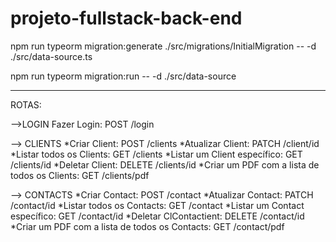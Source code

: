 # projeto-fullstack-back-end

npm run typeorm migration:generate ./src/migrations/InitialMigration -- -d ./src/data-source.ts

npm run typeorm migration:run -- -d ./src/data-source

---

ROTAS:

-->LOGIN
Fazer Login: POST /login

--> CLIENTS
*Criar Client: POST /clients
*Atualizar Client: PATCH /client/id
*Listar todos os Clients: GET /clients
*Listar um Client específico: GET /clients/id
*Deletar Client: DELETE /clients/id
*Criar um PDF com a lista de todos os Clients: GET /clients/pdf

--> CONTACTS
*Criar Contact: POST /contact
*Atualizar Contact: PATCH /contact/id
*Listar todos os Contacts: GET /contact
*Listar um Contact específico: GET /contact/id
*Deletar ClContactient: DELETE /contact/id
*Criar um PDF com a lista de todos os Contacts: GET /contact/pdf
